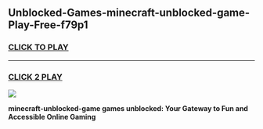 
## Unblocked-Games-minecraft-unblocked-game-Play-Free-f79p1
<h3>
<a href="https://premium76.site?title=minecraft-unblocked-game&ref=12A">CLICK TO PLAY</a></h3>
<hr>

<h3>
<a href="https://premium76.site?title=minecraft-unblocked-game&ref=12A">CLICK 2 PLAY</a>
  
</h3>

<a href="https://premium76.site?title=minecraft-unblocked-game&ref=12A"><img src="https://clearcache.store/games.png"></a>


**minecraft-unblocked-game games unblocked: Your Gateway to Fun and Accessible Online Gaming**
